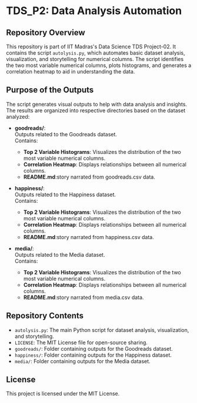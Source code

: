 # TDS_P2: Data Analysis Automation

## Repository Overview

This repository is part of IIT Madras's Data Science TDS Project-02. It contains the script `autolysis.py`, which automates basic dataset analysis, visualization, and storytelling for numerical columns. The script identifies the two most variable numerical columns, plots histograms, and generates a correlation heatmap to aid in understanding the data.

## Purpose of the Outputs

The script generates visual outputs to help with data analysis and insights. The results are organized into respective directories based on the dataset analyzed:

- **goodreads/**:  
  Outputs related to the Goodreads dataset.  
  Contains:
  - **Top 2 Variable Histograms**: Visualizes the distribution of the two most variable numerical columns.
  - **Correlation Heatmap**: Displays relationships between all numerical columns.
  - **README.md**:story narrated from goodreads.csv data.

- **happiness/**:  
  Outputs related to the Happiness dataset.  
  Contains:
  - **Top 2 Variable Histograms**: Visualizes the distribution of the two most variable numerical columns.
  - **Correlation Heatmap**: Displays relationships between all numerical columns.
  - **README.md**:story narrated from happiness.csv data.

- **media/**:  
  Outputs related to the Media dataset.  
  Contains:
  - **Top 2 Variable Histograms**: Visualizes the distribution of the two most variable numerical columns.
  - **Correlation Heatmap**: Displays relationships between all numerical columns.
  - **README.md**:story narrated from media.csv data.

## Repository Contents

- `autolysis.py`: The main Python script for dataset analysis, visualization, and storytelling.
- `LICENSE`: The MIT License file for open-source sharing.
- `goodreads/`: Folder containing outputs for the Goodreads dataset.
- `happiness/`: Folder containing outputs for the Happiness dataset.
- `media/`: Folder containing outputs for the Media dataset.

## License

This project is licensed under the MIT License.
